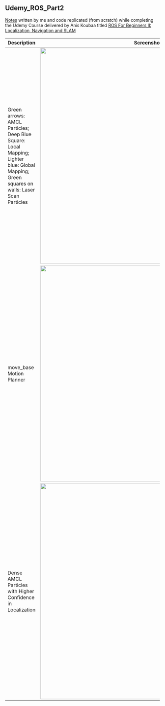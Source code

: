 ## Udemy\_ROS\_Part2
[Notes](https://docs.google.com/viewer?url=https://github.com/trunc8/udemy_ros_part2/blob/master/Udemy_ROS_Part2_Notes.pdf?raw=true) written by me and code replicated (from scratch) while completing the Udemy Course delivered by Anis Koubaa titled [ROS For Beginners II: Localization, Navigation and SLAM](https://www.udemy.com/course/ros-navigation/)


| Description | Screenshot |
| ------ | ------ |
| Green arrows: AMCL Particles; Deep Blue Square: Local Mapping; Lighter blue: Global Mapping; Green squares on walls: Laser Scan Particles | <img src="https://github.com/trunc8/udemy_ros_part2/blob/assets/stationary.png" width="700">  |
| move\_base Motion Planner | <img src="https://github.com/trunc8/udemy_ros_part2/blob/assets/move_base.png" width="700">  |
| Dense AMCL Particles with Higher Confidence in Localization | <img src="https://github.com/trunc8/udemy_ros_part2/blob/assets/dense_amcl.png" width="700">  |
